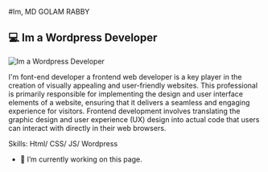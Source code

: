 #Im, MD GOLAM RABBY
## 💻 Im a Wordpress Developer
![Im a Wordpress Developer](https://scontent.fdac20-1.fna.fbcdn.net/v/t39.30808-6/414150255_903623037933744_8316272855504999395_n.png?stp=dst-png_s960x960&_nc_cat=100&ccb=1-7&_nc_sid=783fdb&_nc_eui2=AeF9CwF4Q80sdk_X4v93iGwduNn-WHXNuKu42f5Ydc24q-_fpR9qosDB41BS6-fFDV2O2ay1p_PKKBXkj_ag37eX&_nc_ohc=kA2U8g5MbbIAX-AP3_r&_nc_ht=scontent.fdac20-1.fna&oh=00_AfDyGthgGMFNgPzDaDdMqEqOekv5ofYXfbP47ohf6Y85AA&oe=65D0EC04)

I'm font-end developer a frontend web developer is a key player in the creation of visually appealing and user-friendly websites. This professional is primarily responsible for implementing the design and user interface elements of a website, ensuring that it delivers a seamless and engaging experience for visitors. Frontend development involves translating the graphic design and user experience (UX) design into actual code that users can interact with directly in their web browsers.

Skills: Html/ CSS/ JS/ Wordpress 

- 🔭 I’m currently working on this page. 




